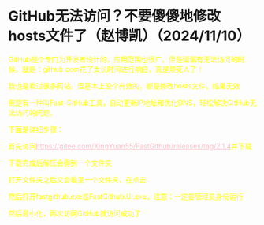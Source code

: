<html>
<head>
    <meta charset="utf-8">
    <title>GitHub</title>
    <link rel="stylesheet" href="https://zhaobokai341.github.io/yangshi.css">
    <style>
        a{color:pink;}
        p{color:yellow}
    </style>
</head>
<body>
<h1>GitHub无法访问？不要傻傻地修改hosts文件了（赵博凯）（2024/11/10）</h1>
<p>GitHub是个专门为开发者设计的，应用范围也很广。但是偏偏有无法访问的时候，就是：github.com花了太长时间进行响应，真是烦死人了！</p>
<p>我也是看过很多网站，但基本上没个有效的，都是修改hosts文件，结果无效</p>
<p>但是有一种叫Fast-GitHub工具，自动更新IP地址和优化DNS，轻松解决GitHub无法访问的问题。</p>
<p>下面是详细步骤：</p>
<p>首先访问<a href="https://gitee.com/XingYuan55/FastGithub/releases/tag/2.1.4" target="_blank">https://gitee.com/XingYuan55/FastGithub/releases/tag/2.1.4</a>并下载</p>
<p>下载完成后解压会得到一个文件夹</p>
<p>打开文件夹之后又会看见一个文件夹，在点击</p>
<p>然后打开fastgithub.exe或FastGithub.UI.exe，注意：一定要管理员身份运行</p>
<p>然后最小化，再次访问GitHub就访问成功了</p>
</body>
</html>


